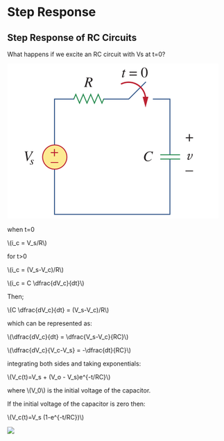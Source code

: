 # Step Response

## Step Response of RC Circuits

What happens if we excite an RC circuit with Vs at t=0?

![](../images/RC_step.png)

when t=0

\\(i_c = V_s/R\\)

for t>0

\\(i_c = (V_s-V_c)/R\\)

\\(i_c = C \dfrac{dV_c}{dt}\\)

Then;

\\(C \dfrac{dV_c}{dt} = (V_s-V_c)/R\\)

which can be represented as:

\\(\dfrac{dV_c}{dt} = \dfrac{V_s-V_c}{RC}\\)

\\(\dfrac{dV_c}{V_c-V_s} = -\dfrac{dt}{RC}\\)

integrating both sides and taking exponentials:

\\(V_c(t)=V_s + (V_o - V_s)e^{-t/RC}\\)

where \\(V_0\\) is the initial voltage of the capacitor.


If the initial voltage of the capacitor is zero then:

\\(V_c(t)=V_s (1-e^{-t/RC})\\)

![](http://www.ecircuitcenter.com/Circuits/op_bandcut_boost/op_L_s5.gif)


